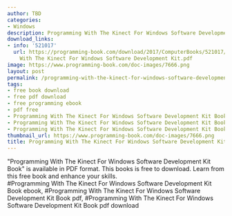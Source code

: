 ```yaml
---
author: TBD
categories:
- Windows
description: Programming With The Kinect For Windows Software Development Kit Book
download_links:
- info: '521017'
  url: https://programming-book.com/download/2017/ComputerBooks/521017/Programming
    With The Kinect For Windows Software Development Kit.pdf
image: https://www.programming-book.com/doc-images/7666.png
layout: post
permalink: /programming-with-the-kinect-for-windows-software-development-kit-book.html
tags:
- free book download
- free pdf download
- free programming ebook
- pdf free
- Programming With The Kinect For Windows Software Development Kit Book ebook
- Programming With The Kinect For Windows Software Development Kit Book pdf
- Programming With The Kinect For Windows Software Development Kit Book pdf download
thumbnail_url: https://www.programming-book.com/doc-images/7666.png
title: Programming With The Kinect For Windows Software Development Kit Book
---
```


 
<div class="item-desc text-justify">
  "Programming With The Kinect For Windows Software Development Kit Book" is available in PDF format. This books is free to download. Learn from this free book and enhance your skills.
  <br>
  #Programming With The Kinect For Windows Software Development Kit Book ebook, #Programming With The Kinect For Windows Software Development Kit Book pdf, #Programming With The Kinect For Windows Software Development Kit Book pdf download
</div>
